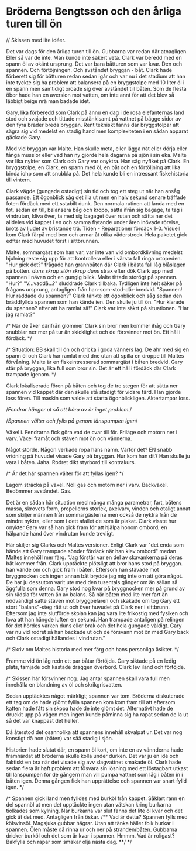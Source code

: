 # Bröderna Bengtsson och den årliga turen till ön

// Skissen med lite idéer.

Det var dags för den årliga turen till ön.  Gubbarna var redan där atnagligen.  Eller så var de inte.  Man kunde inte säkert veta.  Clark var beredd med en spann öl av okänt ursprung.
Det var bara båtturen som var kvar.  Den och spannen.  Och förtöjningen.  Och avståndet bryggan - båt.
Clark hade förberett sig för båtturen redan sedan igår och var nu i det stadium att han inte tyckte sig ha problem att balansera på en bryggstolpe med 10 liter öl i en spann men samtidigt oroade sig över avståndet till båten.  Som de flesta öbor hade han en aversion mot vatten, om inte annt för att det blev så läbbigt beige nrä man badade idet.

Gary, lika förberedd som Clark på ännu en dag i de rosa elefanternas land stod och svajade och tittade misstänkisamt på vattnet på bägge sidor av den fyra bräder breda bryggan.  Rent tekniskt fanns där  bryggstolpar att sägra sig vid medelst en stadig hand men komplexiteten i en sådan apparat gäckade Gary.

Med vid bryggan var Malte.  Han skulle meta, eller lägga nät eller dörja eller fånga musslor eller vad han ny gjorde hela dagarna på sjön i sin eka.  Malte var lika nykter som Clark och Gary var onyktra.  Han såg nyfiket på Clark.  En bryggstolpe, en Clark, en spann med öl, en båt och en förtöljning att lika binda iohp som att snubbla på.  Det hela kunde bli en intressant fiskehistoria till vintern.

Clark vägde (gungade ostadigt) sin tid och tog ett steg ut när han ansåg passande.  Ett ögonblick såg det illa ut men en halv sekund senare träffade foten fördäck med ett sstabilt dunk.  Den normala rutinen att landa med en fot, sedan en till, balansera båg och kropp, sätta ifrån sig bagage, ta tag i vindrutan, kliva över, ta med sig bagaget över rutan och sätta ner det alldeles vid kappet i en och samma flytande under åren inövade rörelse, bröts av ljudet av bristande trä.
Tiden - Reparationer fördäck 1-0.  Visuell kom Clark färpå med ben och armar åt olika väderstreck.  Hela paketet gick edfter med huvudet först i sittbrunnen.

Malte, sommargäst som han var, var inte van vid ombordklivning medelst hjulning reste sig upp för att kontrollera eller i värsta fall ringa ortopeden.
"Hur gick det?" frågade han grannbåten där Clark i bästa fall låg blåslagen på botten.  *duns*  *skrap*  *stön*  *skrap*  *duns*  strax efter dök Clark upp med spannen i näven och en gungig blick.  Malte tittade storögt på spannen.  "Hur?"
"V...vaddå...?" sluddrade Clark tillbaka.  Tydligen inte helt säker på frågans ursprung, antagligen från han-som-stod-där-bredvid.
"Spannen!  Hur räddade du spannen?"
Clark tänkte ett ögonblick och såg sedan den bräddfyllda spannen som han kände ien.  Den skulle ju till ön.
"Hur klarade du spannen? efter att ha ramlat så!"
Clark var inte säkrt på situationen.
"Har jag ramlat?"

/* När de åker därifrån glömmer Clark sin bror men kommer ihåg och Gary snubblar ner mer på tur än skicklighet och de försvinner mot ön.  Ett hål i fördäck. */

/* Situation: BB skall till ön och dricka i goda vänners lag.  De ahr med sig en spann öl och Clark har ramlat med dne utan att spilla en droppe till Maltes förvåning.  Malte är en fiskeintresserad sommargäst i båten bredvid.  Gary står på bryggan, lika full som bror sin.  Det är ett hål i fördäck där Clark trampade igenom. */

Clark lokaliserade fören på båten och tog de tre stegen för att sätta ner spannen vid kappet där den skulle stå stadigt för vidare färd.  Han gjorde loss fören.  Till maskin som valde att starta ögonblickligen.  Aktertampar loss.  

/*Fendrar hänger ut så att bära av är inget problem.*/

/*Spannen välter och fylls på genom länspumpen igen*/

Växel i.  Fendrarna fick göra vad de cvar till för.  Friläge och motorn ner i varv.  Växel framåt och stäven mot ön och vännerna.

Något störde.  Någon verkade ropa hans namn.  Varför det?
EN snabb vridning på huvudet visade Gary på bryggan.  Hur kom han dit?  Han skulle ju vara i båten.  Jaha.  Rodret dikt styrbord till kontrakurs.

/* Är det här spannen välter för att fyllas igen? */

Lagom sträcka på växel.  Noll gas och motorn ner i varv.  Backväxel.  Bedömmer avståndet.  Gas.

Det är en sådan här situation med många många parametrar, fart, båtens massa, skrovets form, propellerns storlek, axelvarv, vinden och otaligt annat som skiljer männen från sommargästerna men också de nyktra från de mindre nyktra, eller som i dett afallet de som är plakat.  Clark visste hur  onykter Gary var så han gick fram för att hjälpa honom ombord; en hälpande hand över vindrutan kunde trevligt.

Här skiljer sig Clarks och Maltes versioner.  Enligt Clark var "det enda som hände att Gary trampade sönder fördäck när han klev ombord" medan Maltes innehöll mer färg.  "Jag förstår var en del av skavankerna på deras båt kommer från.  Clark upptäckte plötsligt att bror hans stod på bryggan.  han vände om och gick fram i båten.  Eftersom han stävade mot bryggnocken och ingen annan båt brydde jag mig inte om att göra något.  De har ju dessutom varit ute med den tusentals gånger om än sällan så äggfulla som denna.  Gary stod nog kvar på bryggnocken mer på grund av sin rädsla för vatten än av balans.  Så när båten med lite mer fart än nödvändigt satte stäven mot bryggpelaren och skakade om tog Gary ett stort "balans"-steg rätt ut och över huvudet på Clark ner i sittbrunn.  Eftersom jag inte slutförde skolan kan jag vara lite frikostig med fysiken och lova att han hängde luften en sekund.  Han trampade antaligen på relingen för det hördes varken duns eller brak och det hela gungade väldigt.  Gary var nu vid rodret så han backade ut och de försvann mot ön med Gary back och Clark ostadigt hållandes i vindrutan."

/* Skriv om Maltes historia med mer färg och hans personliga åsikter. */

Framme vid ön låg redn ett par båtar förtöjda.  Gary siktade på en ledig plats, tamjade och kastade draggen överbord.  Clark lev iland och förtöjde.

/* Skissen här försvinner nog.  Jag antar spannen skall vara full men innehålla en blandning av öl och skrikgrisvatten. 

Sedan upptäcktes något märkligt; spannen var tom.  Bröderna diskuterade ett tag om de hade glömt fyllla spannen kom kom fram till att eftersom katten hade fått sin skopa hade de inte glömt det.  Alternativt hade de druckit upp på vägen men ingen kunde påminna sig ha rapat sedan de la ut så det var knappast det heller. 

Då återstod det osannolika att spannens innehåll skvalpat ur.  Det var nog konstigt då hon (båten) var såå stadig i sjön.

Historien hade slutat där, en spann öl kort, om inte en av vännderna hade framhärdat att bröderna skulle kolla under durken.  Det var ju en idé och faktiskt en bra när det visade sig avv slagvattnet smakade öl.  Clark hade sedan flera år haft problem att fösvara sin lösning med ett löstagbart utkast till länspumpen för de gångern man vill pumpa vattnet som låg i båten in i båten igen.  Denna gången fick han upprättelse och spannen var snart fylld igen.
*/

/*  Spannen gick iland men fylldes med burköl från kappet.  Såklart rann en del spannöl ut men det upptäckte ingen utan vätskan kring burkarna tiolkades som kylning.  När burkarna var slut fanns det lite öl kvar och det gick åt det med.  Antagligen från öskar.  /** Vad är detta?  Spannen fylls med kölsvinsöl.  Magsjuka gubbar hägrar.  Utan att tänka häller folk burkar i spannen.  Ölen måste då rinna ur och ner på stranden/båten.  Gubbarna dricker burköl och det som är kvar i spannen.  Hmmm.  Vad är roligast?  Bakfylla och rapar som smakar olja nästa dag. **/ */

